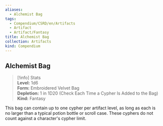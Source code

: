 ```yaml
---
aliases:
  - Alchemist Bag
tags:
  - Compendium/CSRD/en/Artifacts
  - Artifact
  - Artifact/Fantasy
title: Alchemist Bag
collection: Artifacts
kind: Compendium
---
```

## Alchemist Bag  
>[!info] Stats  
> **Level:** 1d6  
> **Form:** Embroidered Velvet Bag  
> **Depletion:** 1 in 1D20 (Check Each Time a Cypher Is Added to the Bag)  
> **Kind:** Fantasy
  
This bag can contain up to one cypher per artifact level, as long as each is no larger than a typical potion bottle or scroll case. These cyphers do not count against a character's cypher limit.